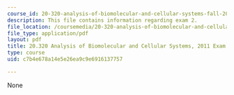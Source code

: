 ```yaml
---
course_id: 20-320-analysis-of-biomolecular-and-cellular-systems-fall-2012
description: This file contains information regarding exam 2.
file_location: /coursemedia/20-320-analysis-of-biomolecular-and-cellular-systems-fall-2012/c7b4e678a14e5e26ea9c9e6916137757_MIT20_320F12_2011Exam2.pdf
file_type: application/pdf
layout: pdf
title: 20.320 Analysis of Biomolecular and Cellular Systems, 2011 Exam 2
type: course
uid: c7b4e678a14e5e26ea9c9e6916137757

---
```

None